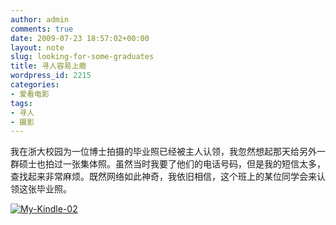 ```yaml
---
author: admin
comments: true
date: 2009-07-23 18:57:02+00:00
layout: note
slug: looking-for-some-graduates
title: 寻人容易上瘾
wordpress_id: 2215
categories:
- 爱看电影
tags:
- 寻人
- 摄影
---
```


我在浙大校园为一位博士拍摄的毕业照已经被主人认领，我忽然想起那天给另外一群硕士也拍过一张集体照。虽然当时我要了他们的电话号码，但是我的短信太多，查找起来非常麻烦。既然网络如此神奇，我依旧相信，这个班上的某位同学会来认领这张毕业照。

[![My-Kindle-02](http://farm3.static.flickr.com/2663/3739477769_6d85633e90.jpg)](http://www.flickr.com/photos/lookoo/3739477769/)
